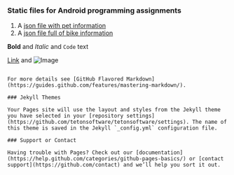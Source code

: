 ### Static files for Android programming assignments



1. A [ json file with pet information]( https://tetonsoftware.github.io/tetonsoftware//pets/pets.json)
2. A [ json file full of bike information]( https://tetonsoftware.github.io/tetonsoftware//bikes/bikes.json)

**Bold** and _Italic_ and `Code` text

[Link](url) and ![Image](src)
```

For more details see [GitHub Flavored Markdown](https://guides.github.com/features/mastering-markdown/).

### Jekyll Themes

Your Pages site will use the layout and styles from the Jekyll theme you have selected in your [repository settings](https://github.com/tetonsoftware/tetonsoftware/settings). The name of this theme is saved in the Jekyll `_config.yml` configuration file.

### Support or Contact

Having trouble with Pages? Check out our [documentation](https://help.github.com/categories/github-pages-basics/) or [contact support](https://github.com/contact) and we’ll help you sort it out.
